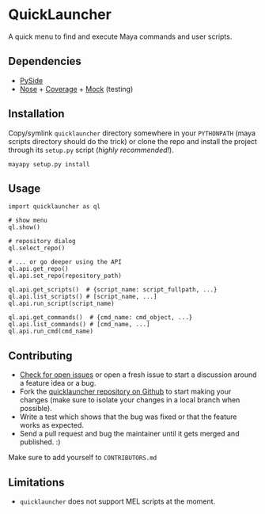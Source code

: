 QuickLauncher
=============
A quick menu to find and execute Maya commands and user scripts.


## Dependencies

- [PySide](http://qt-project.org/wiki/PySide)
- [Nose](http://nose.readthedocs.org) + [Coverage](http://coverage.readthedocs.org) + [Mock](http://mock.readthedocs.org) (testing)


## Installation

Copy/symlink `quicklauncher` directory somewhere in your `PYTHONPATH` (maya
scripts directory should do the trick) or clone the repo and install the
project through its `setup.py` script (_highly recommended!_).

    mayapy setup.py install


## Usage

    import quicklauncher as ql
    
    # show menu
    ql.show()

    # repository dialog
    ql.select_repo()

    # ... or go deeper using the API
    ql.api.get_repo()
    ql.api.set_repo(repository_path)

    ql.api.get_scripts()  # {script_name: script_fullpath, ...}
    ql.api.list_scripts() # [script_name, ...]
    ql.api.run_script(script_name)
    
    ql.api.get_commands()  # {cmd_name: cmd_object, ...}
    ql.api.list_commands() # [cmd_name, ...]
    ql.api.run_cmd(cmd_name)


## Contributing

- [Check for open issues](https://github.com/csaez/quicklauncher/issues) or
open a fresh issue to start a discussion around a feature idea or a bug.
- Fork the [quicklauncher repository on Github](https://github.com/csaez/quicklauncher)
to start making your changes (make sure to isolate your changes in a local
branch when possible).
- Write a test which shows that the bug was fixed or that the feature works
as expected.
- Send a pull request and bug the maintainer until it gets merged and
published. :)

Make sure to add yourself to `CONTRIBUTORS.md`

## Limitations

- `quicklauncher` does not support MEL scripts at the moment.
